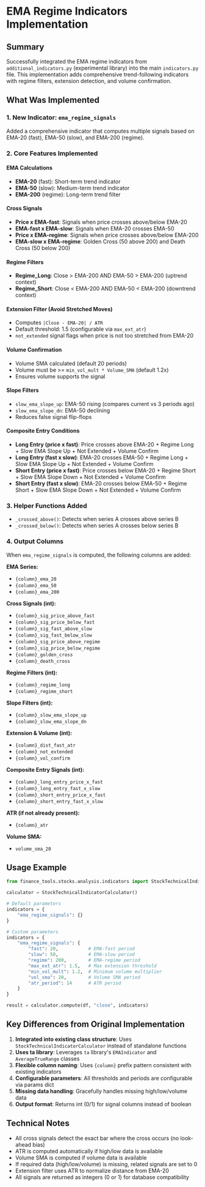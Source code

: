# EMA Regime Indicators Implementation

## Summary

Successfully integrated the EMA regime indicators from `additional_indicators.py` (experimental library) into the main `indicators.py` file. This implementation adds comprehensive trend-following indicators with regime filters, extension detection, and volume confirmation.

## What Was Implemented

### 1. New Indicator: `ema_regime_signals`

Added a comprehensive indicator that computes multiple signals based on EMA-20 (fast), EMA-50 (slow), and EMA-200 (regime).

### 2. Core Features Implemented

#### EMA Calculations
- **EMA-20** (fast): Short-term trend indicator
- **EMA-50** (slow): Medium-term trend indicator
- **EMA-200** (regime): Long-term trend filter

#### Cross Signals
- **Price x EMA-fast**: Signals when price crosses above/below EMA-20
- **EMA-fast x EMA-slow**: Signals when EMA-20 crosses EMA-50
- **Price x EMA-regime**: Signals when price crosses above/below EMA-200
- **EMA-slow x EMA-regime**: Golden Cross (50 above 200) and Death Cross (50 below 200)

#### Regime Filters
- **Regime_Long**: Close > EMA-200 AND EMA-50 > EMA-200 (uptrend context)
- **Regime_Short**: Close < EMA-200 AND EMA-50 < EMA-200 (downtrend context)

#### Extension Filter (Avoid Stretched Moves)
- Computes `|Close - EMA-20| / ATR`
- Default threshold: 1.5 (configurable via `max_ext_atr`)
- `not_extended` signal flags when price is not too stretched from EMA-20

#### Volume Confirmation
- Volume SMA calculated (default 20 periods)
- Volume must be >= `min_vol_mult * Volume_SMA` (default 1.2x)
- Ensures volume supports the signal

#### Slope Filters
- `slow_ema_slope_up`: EMA-50 rising (compares current vs 3 periods ago)
- `slow_ema_slope_dn`: EMA-50 declining
- Reduces false signal flip-flops

#### Composite Entry Conditions
- **Long Entry (price x fast)**: Price crosses above EMA-20 + Regime Long + Slow EMA Slope Up + Not Extended + Volume Confirm
- **Long Entry (fast x slow)**: EMA-20 crosses EMA-50 + Regime Long + Slow EMA Slope Up + Not Extended + Volume Confirm
- **Short Entry (price x fast)**: Price crosses below EMA-20 + Regime Short + Slow EMA Slope Down + Not Extended + Volume Confirm
- **Short Entry (fast x slow)**: EMA-20 crosses below EMA-50 + Regime Short + Slow EMA Slope Down + Not Extended + Volume Confirm

### 3. Helper Functions Added

- `_crossed_above()`: Detects when series A crosses above series B
- `_crossed_below()`: Detects when series A crosses below series B

### 4. Output Columns

When `ema_regime_signals` is computed, the following columns are added:

**EMA Series:**
- `{column}_ema_20`
- `{column}_ema_50`
- `{column}_ema_200`

**Cross Signals (int):**
- `{column}_sig_price_above_fast`
- `{column}_sig_price_below_fast`
- `{column}_sig_fast_above_slow`
- `{column}_sig_fast_below_slow`
- `{column}_sig_price_above_regime`
- `{column}_sig_price_below_regime`
- `{column}_golden_cross`
- `{column}_death_cross`

**Regime Filters (int):**
- `{column}_regime_long`
- `{column}_regime_short`

**Slope Filters (int):**
- `{column}_slow_ema_slope_up`
- `{column}_slow_ema_slope_dn`

**Extension & Volume (int):**
- `{column}_dist_fast_atr`
- `{column}_not_extended`
- `{column}_vol_confirm`

**Composite Entry Signals (int):**
- `{column}_long_entry_price_x_fast`
- `{column}_long_entry_fast_x_slow`
- `{column}_short_entry_price_x_fast`
- `{column}_short_entry_fast_x_slow`

**ATR (if not already present):**
- `{column}_atr`

**Volume SMA:**
- `volume_sma_20`

## Usage Example

```python
from finance_tools.stocks.analysis.indicators import StockTechnicalIndicatorCalculator

calculator = StockTechnicalIndicatorCalculator()

# Default parameters
indicators = {
    "ema_regime_signals": {}
}

# Custom parameters
indicators = {
    "ema_regime_signals": {
        "fast": 20,           # EMA-fast period
        "slow": 50,           # EMA-slow period
        "regime": 200,        # EMA-regime period
        "max_ext_atr": 1.5,   # Max extension threshold
        "min_vol_mult": 1.2,  # Minimum volume multiplier
        "vol_sma": 20,        # Volume SMA period
        "atr_period": 14      # ATR period
    }
}

result = calculator.compute(df, "close", indicators)
```

## Key Differences from Original Implementation

1. **Integrated into existing class structure**: Uses `StockTechnicalIndicatorCalculator` instead of standalone functions
2. **Uses ta library**: Leverages `ta` library's `EMAIndicator` and `AverageTrueRange` classes
3. **Flexible column naming**: Uses `{column}` prefix pattern consistent with existing indicators
4. **Configurable parameters**: All thresholds and periods are configurable via params dict
5. **Missing data handling**: Gracefully handles missing high/low/volume data
6. **Output format**: Returns int (0/1) for signal columns instead of boolean

## Technical Notes

- All cross signals detect the exact bar where the cross occurs (no look-ahead bias)
- ATR is computed automatically if high/low data is available
- Volume SMA is computed if volume data is available
- If required data (high/low/volume) is missing, related signals are set to 0
- Extension filter uses ATR to normalize distance from EMA-20
- All signals are returned as integers (0 or 1) for database compatibility
